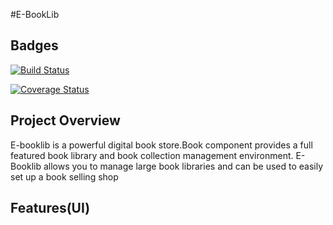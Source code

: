 #E-BookLib

## Badges
[![Build Status](https://travis-ci.org/RachealN/E-BookLib-JS.svg?branch=ft-book)](https://travis-ci.org/RachealN/E-BookLib-JS)

[![Coverage Status](https://coveralls.io/repos/github/RachealN/E-BookLib-JS/badge.svg?branch=develop)](https://coveralls.io/github/RachealN/E-BookLib-JS?branch=develop)

## Project Overview
E-booklib is a powerful digital book store.Book component provides a full featured book library and book collection management environment. E-Booklib  allows you to manage large book libraries and can be used to easily set up a book selling shop

## Features(UI)
